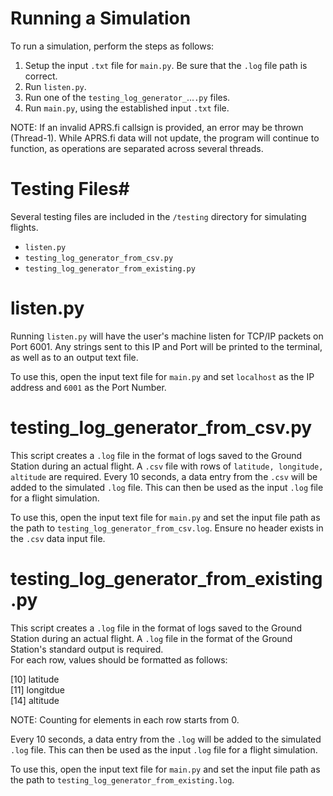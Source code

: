 # Running a Simulation #

To run a simulation, perform the steps as follows:

1. Setup the input `.txt` file for `main.py`. Be sure that the `.log` file path is correct.
2. Run `listen.py`.
3. Run one of the `testing_log_generator_`...`.py` files.
4. Run `main.py`, using the established input `.txt` file.

NOTE: If an invalid APRS.fi callsign is provided, an error may be thrown (Thread-1).
While APRS.fi data will not update, the program will continue to function, as operations are separated across several threads.

# Testing Files#

Several testing files are included in the `/testing` directory for simulating flights.

- `listen.py`
- `testing_log_generator_from_csv.py`
- `testing_log_generator_from_existing.py`

# listen.py #

Running `listen.py` will have the user's machine listen for TCP/IP packets on Port 6001.
Any strings sent to this IP and Port will be printed to the terminal, as well as to an output text file.

To use this, open the input text file for `main.py` and set `localhost` as the IP address and `6001` as the Port Number.

# testing_log_generator_from_csv.py #

This script creates a `.log` file in the format of logs saved to the Ground Station during an actual flight.
A `.csv` file with rows of `latitude, longitude, altitude` are required.
Every 10 seconds, a data entry from the `.csv` will be added to the simulated `.log` file.
This can then be used as the input `.log` file for a flight simulation.

To use this, open the input text file for `main.py` and set the input file path as the path to `testing_log_generator_from_csv.log`.
Ensure no header exists in the `.csv` data input file.

# testing_log_generator_from_existing.py #

This script creates a `.log` file in the format of logs saved to the Ground Station during an actual flight.
A `.log` file in the format of the Ground Station's standard output is required.
<br/>
For each row, values should be formatted as follows:

[10] latitude <br/>
[11] longitdue <br/>
[14] altitude

NOTE: Counting for elements in each row starts from 0.

Every 10 seconds, a data entry from the `.log` will be added to the simulated `.log` file.
This can then be used as the input `.log` file for a flight simulation.

To use this, open the input text file for `main.py` and set the input file path as the path to `testing_log_generator_from_existing.log`.

